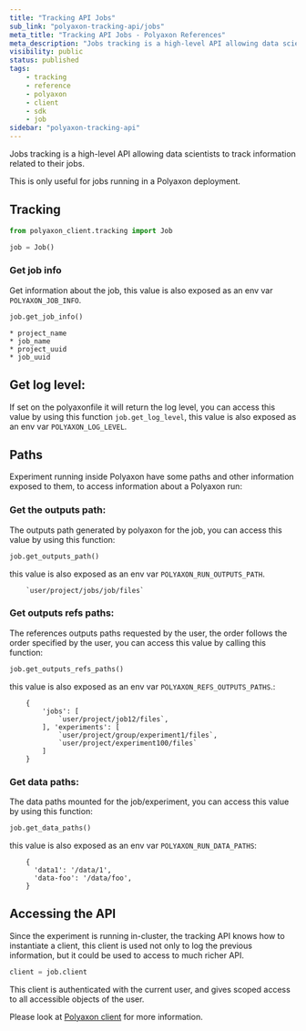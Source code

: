 ```yaml
---
title: "Tracking API Jobs"
sub_link: "polyaxon-tracking-api/jobs"
meta_title: "Tracking API Jobs - Polyaxon References"
meta_description: "Jobs tracking is a high-level API allowing data scientists to track information related to their jobs."
visibility: public
status: published
tags:
    - tracking
    - reference
    - polyaxon
    - client
    - sdk
    - job
sidebar: "polyaxon-tracking-api"
---
```


Jobs tracking is a high-level API allowing data scientists to track information related to their jobs.

This is only useful for jobs running in a Polyaxon deployment.

## Tracking

```python
from polyaxon_client.tracking import Job

job = Job()
```

### Get job info

Get information about the job, this value is also exposed as an env var `POLYAXON_JOB_INFO`.

```python
job.get_job_info()
```

    * project_name
    * job_name
    * project_uuid
    * job_uuid


## Get log level: 

If set on the polyaxonfile it will return the log level,
you can access this value by using this function `job.get_log_level`, 
this value is also exposed as an env var `POLYAXON_LOG_LEVEL`.

## Paths

Experiment running inside Polyaxon have some paths and other information exposed to them, to access information about a Polyaxon run:


### Get the outputs path: 

The outputs path generated by polyaxon for the job,
you can access this value by using this function:

```python
job.get_outputs_path()
```
 
this value is also exposed as an env var `POLYAXON_RUN_OUTPUTS_PATH`.

        `user/project/jobs/job/files`


### Get outputs refs paths: 

The references outputs paths requested by the user, the order follows the order specified by the user, 
you can access this value by calling this function:

```python
job.get_outputs_refs_paths()
```
 
this value is also exposed as an env var `POLYAXON_REFS_OUTPUTS_PATHS`.:

        {
            'jobs': [
                `user/project/job12/files`,
            ], 'experiments': [
                `user/project/group/experiment1/files`,
                `user/project/experiment100/files`
            ]
        }


### Get data paths: 

The data paths mounted for the job/experiment, you can access this value by using this function:

```python
job.get_data_paths()
```
 
this value is also exposed as an env var `POLYAXON_RUN_DATA_PATHS`:

        {
          'data1': '/data/1',
          'data-foo': '/data/foo',
        }

## Accessing the API

Since the experiment is running in-cluster, the tracking API knows how to instantiate a client, 
this client is used not only to log the previous information, 
but it could be used to access to much richer API.

```python
client = job.client
```

This client is authenticated with the current user, and gives scoped access to all accessible objects of the user.

Please look at [Polyaxon client](/references/polyaxon-client/) for more information.

